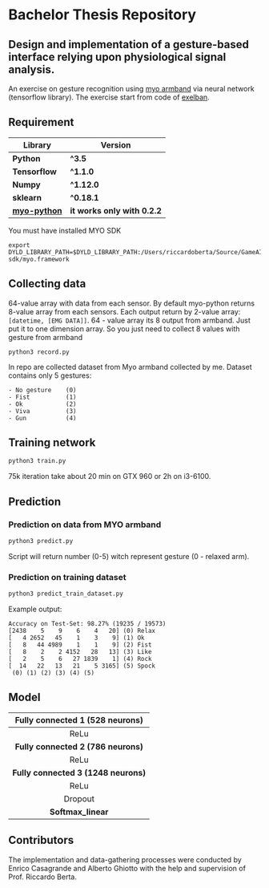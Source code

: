 # Bachelor Thesis Repository
## Design and implementation of a gesture-based interface relying upon physiological signal analysis.
An exercise on gesture recognition using [myo armband](https://www.myo.com) via neural network (tensorflow library).
The exercise start from code of [exelban](https://github.com/exelban/myo-armband-nn).

## Requirement
**Library** | **Version**
--- | ---
**Python** | **^3.5**
**Tensorflow** | **^1.1.0** 
**Numpy** | **^1.12.0**
**sklearn** |  **^0.18.1**
**[myo-python](https://github.com/NiklasRosenstein/myo-python)** |  **it works only with 0.2.2**

You must have installed MYO SDK
```
export DYLD_LIBRARY_PATH=$DYLD_LIBRARY_PATH:/Users/riccardoberta/Source/GameAI/armband/myo-sdk/myo.framework
```

## Collecting data
64-value array with data from each sensor.
By default myo-python returns 8-value array from each sensors.
Each output return by 2-value array: ```[datetime, [EMG DATA]]```.
64 - value array its 8 output from armband. Just put it to one dimension array.
So you just need to collect 8 values with gesture from armband

```
python3 record.py
```

In repo are collected dataset from Myo armband collected by me. Dataset contains only 5 gestures:
```
- No gesture    (0)
- Fist          (1)
- Ok            (2)
- Viva          (3)
- Gun           (4)
```

## Training network
```sh
python3 train.py
```
75k iteration take about 20 min on GTX 960 or 2h on i3-6100.

## Prediction
### Prediction on data from MYO armband
```sh
python3 predict.py
```
Script will return number (0-5) witch represent gesture (0 - relaxed arm).

### Prediction on training dataset
```sh
python3 predict_train_dataset.py
```
Example output:
```
Accuracy on Test-Set: 98.27% (19235 / 19573)
[2438    5    9    6    4   20] (0) Relax
[   4 2652   45    1    3    9] (1) Ok
[   8   44 4989    1    1    9] (2) Fist
[   8    2    2 4152   28   13] (3) Like
[   2    5    6   27 1839    1] (4) Rock
[  14   22   13   21    5 3165] (5) Spock
 (0) (1) (2) (3) (4) (5)
```

## Model
| **Fully connected 1 (528 neurons)** |
| :---: |
| ReLu |
| **Fully connected 2 (786 neurons)** |
| ReLu |
| **Fully connected 3 (1248 neurons)**  |
| ReLu |
| Dropout |
| **Softmax_linear** |

## Contributors
The implementation and data-gathering processes were conducted by Enrico Casagrande and Alberto Ghiotto with the help and supervision of Prof. Riccardo Berta.
